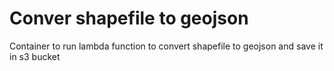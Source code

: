 # Conver shapefile to geojson

Container  to run lambda function to convert shapefile to geojson and save it in s3 bucket
